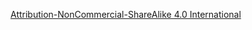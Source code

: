 [Attribution-NonCommercial-ShareAlike 4.0 International](https://creativecommons.org/licenses/by-nc-sa/4.0/legalcode)